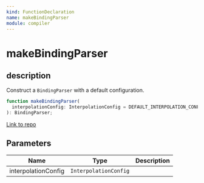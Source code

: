 ```yaml
---
kind: FunctionDeclaration
name: makeBindingParser
module: compiler
---
```


# makeBindingParser

## description

Construct a `BindingParser` with a default configuration.

```ts
function makeBindingParser(
  interpolationConfig: InterpolationConfig = DEFAULT_INTERPOLATION_CONFIG
): BindingParser;
```

[Link to repo](https://github.com/timdeschryver/angular/blob/master/packages/compiler/src/render3/view/template.ts#L2070-L2074)

## Parameters

| Name                | Type                  | Description |
| ------------------- | --------------------- | ----------- |
| interpolationConfig | `InterpolationConfig` |             |
